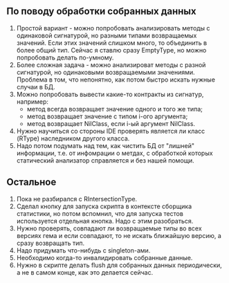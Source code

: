 По поводу обработки собранных данных
---
1. Простой вариант - можно попробовать анализировать методы с одинаковой сигнатурой, но разными типами возвращаемых значений. Если этих значений слишком много, то объединить в более общий тип. Сейчас я ставлю сразу EmptyType, но можно попробовать делать по-умному.
2. Более сложная задача - можно анализироват методы с разной сигнатурой, но одинаковыми возвращаемыми значениями. Проблема в том, что непонятно, как потом быстро искать нужные случаи в БД.
3. Можно попробовать вывести какие-то контракты из сигнатур, например:
    - метод всегда возвращает значение одного и того же типа;
    - метод возвращает значение с типом i-ого аргумента;
    - метод возвращает NilClass, если i-ый аргумент NilClass.
4. Нужно научиться со стороны IDE проверять является ли класс (RType) наследником другого класса.
5. Надо потом подумать над тем, как чистить БД от "лишней" информации, т.е. от инфомрации о метдах, с обработкой которых статический анализатор справляется и без нашей помощи.

Остальное
---
1. Пока не разбирался с RIntersectionType.
2. Сделал кнопку для запуска скрипта в контексте сборщика статистики, но потом вспомнил, что для запуска тестов используется отдельная кнопка. Надо с этим разобраться.
3. Нужно проверять, совпадают ли возвращаемые типы во всех версиях гема и если совпадают, то не искать ближайшую версию, а сразу возвращать тип.
4. Надо придумать что-нибудь с singleton-ами.
5. Необходимо когда-то инвалидировать собранные данные.
6. Нужно в скрипте делать flush для собранных данных периодически, а не в самом конце, как это делается сейчас.